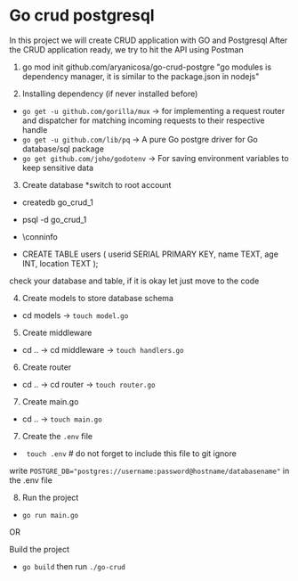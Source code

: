 # Go crud postgresql

In this project we will create CRUD application with GO and Postgresql
After the CRUD application ready, we try to hit the API using Postman

1. go mod init github.com/aryanicosa/go-crud-postgre
"go modules is dependency manager, it is similar to the package.json in nodejs"

2. Installing dependency (if never installed before)
- `go get -u github.com/gorilla/mux` -> for implementing a request router and dispatcher for matching incoming requests to their respective handle
- `go get -u github.com/lib/pq` -> A pure Go postgre driver for Go database/sql package
- `go get github.com/joho/godotenv` -> For saving environment variables to keep sensitive data

3. Create database
*switch to root account
- createdb go_crud_1
- psql -d go_crud_1
- \conninfo

- CREATE TABLE users (
    userid SERIAL PRIMARY KEY,
    name TEXT,
    age INT,
    location TEXT
);

check your database and table, if it is okay let just move to the code

4. Create models to store database schema
- cd models -> `touch model.go`

5. Create middleware
- cd .. -> cd middleware -> `touch handlers.go`

6. Create router
- cd .. -> cd router -> `touch router.go`

7. Create main.go
- cd .. -> `touch main.go`

7. Create the `.env` file
- ` touch .env` # do not forget to include this file to git ignore

write `POSTGRE_DB="postgres://username:password@hostname/databasename"` in the .env file

8. Run the project
- `go run main.go`

OR 

Build the project
- `go build` then run `./go-crud`